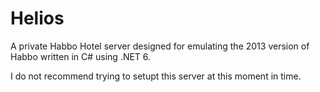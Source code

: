 # Helios

A private Habbo Hotel server designed for emulating the 2013 version of Habbo written in C# using .NET 6.

I do not recommend trying to setupt this server at this moment in time.
